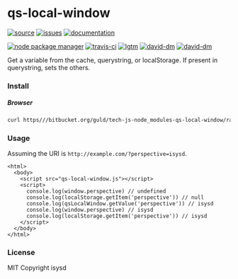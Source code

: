 # qs-local-window

[![source](https://img.shields.io/badge/source-bitbucket-blue.svg)](https://bitbucket.org/guld/tech-js-node_modules-qs-local-window) [![issues](https://img.shields.io/badge/issues-bitbucket-yellow.svg)](https://bitbucket.org/guld/tech-js-node_modules-qs-local-window/issues) [![documentation](https://img.shields.io/badge/docs-guld.tech-green.svg)](https://guld.tech/lib/qs-local-window.html)

[![node package manager](https://img.shields.io/npm/v/qs-local-window.svg)](https://www.npmjs.com/package/qs-local-window) [![travis-ci](https://travis-ci.org/guldcoin/tech-js-node_modules-qs-local-window.svg)](https://travis-ci.org/guldcoin/tech-js-node_modules-qs-local-window?branch=guld) [![lgtm](https://img.shields.io/lgtm/grade/javascript/b/guld/tech-js-node_modules-qs-local-window.svg?logo=lgtm&logoWidth=18)](https://lgtm.com/projects/b/guld/tech-js-node_modules-qs-local-window/context:javascript) [![david-dm](https://david-dm.org/guldcoin/tech-js-node_modules-qs-local-window/status.svg)](https://david-dm.org/guldcoin/tech-js-node_modules-qs-local-window) [![david-dm](https://david-dm.org/guldcoin/tech-js-node_modules-qs-local-window/dev-status.svg)](https://david-dm.org/guldcoin/tech-js-node_modules-qs-local-window?type=dev)

Get a variable from the cache, querystring, or localStorage. If present in querystring, sets the others.

### Install

##### Browser

```sh
curl https///bitbucket.org/guld/tech-js-node_modules-qs-local-window/raw/guld/qs-local-window.js -o qs-local-window.js
```

### Usage

Assuming the URI is `http://example.com/?perspective=isysd`.

```
<html>
  <body>
    <script src="qs-local-window.js"></script>
    <script>
      console.log(window.perspective) // undefined
      console.log(localStorage.getItem('perspective')) // null
      console.log(qsLocalWindow.getValue('perspective')) // isysd
      console.log(window.perspective) // isysd
      console.log(localStorage.getItem('perspective')) // isysd
    </script>
  </body>
</html>
```

### License

MIT Copyright isysd
